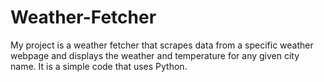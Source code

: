 # Weather-Fetcher

My project is a weather fetcher that scrapes data from a specific weather webpage and displays the weather and temperature for any given city name. It is a simple code that uses Python.
